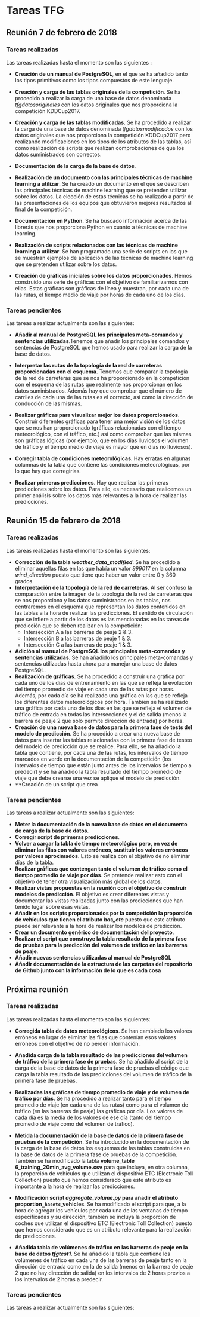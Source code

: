 # Tareas TFG
## Reunión 7 de febrero de 2018
### Tareas realizadas
Las tareas realizadas hasta el momento son las siguientes :
* **Creación de un manual de PostgreSQL**, en el que se ha añadido tanto los tipos primitivos como los tipos compuestos de este lenguaje.
* **Creación y carga de las tablas originales de la competición**. Se ha procedido a realizar la carga de una base de datos denominada *tfgdatosoriginales* con los datos originales que nos proporciona la competición KDDCup2017.

* **Creación y carga de las tablas modificadas**. Se ha procedido a realizar la carga de una base de datos denominada *tfgdatosmodificados* con los datos originales que nos proporciona la competición KDDCup2017 pero realizando modificaciones en los tipos de los atributos de las tablas, así como realización de scripts que realizan comprobaciones de que los datos suministrados son correctos.

* **Documentación de la carga de la base de datos**.

* **Realización de un documento con las principales técnicas de machine learning a utilizar**. Se ha creado un documento en el que se describen las principales técnicas de machine learning que se pretenden utilizar sobre los datos. La elección de estas técnicas se ha realizado a partir de las presentaciones de los equipos que obtuvieron mejores resultados al final de la competición.

* **Documentación en Python**. Se ha buscado información acerca de las librerás que nos proporciona Python en cuanto a técnicas de machine learning.

* **Realización de scripts relacionados con las técnicas de machine learning a utilizar**. Se han programado una serie de scripts en los que se muestran ejemplos de aplicación de las técnicas de machine learning que se pretenden utilizar sobre los datos.

* **Creación de gráficas iniciales sobre los datos proporcionados**. Hemos construido una serie de gráficas con el objetivo de familiarizarnos con ellas. Estas gráficas son gráficas de línea y muestran, por cada una de las rutas, el tiempo medio de viaje por horas de cada uno de los días.

### Tareas pendientes
Las tareas a realizar actualmente son las siguientes:
* **Añadir al manual de PostgreSQL los principales meta-comandos y sentencias utilizadas**.Tenemos que añadir los principales comandos y sentencias de PostgreSQL que hemos usado para realizar la carga de la base de datos.
* **Interpretar las rutas de la topología de la red de carreteras proporcionadas con el esquema**. Tenemos que comparar la topología de la red de carreteras que se nos ha proporcionado en la competición con el esquema de las rutas que realmente nos proporcionan en los datos suministrados. Además hay que comprobar que el número de carriles de cada una de las rutas es el correcto, así como la dirección de conducción de las mismas.

* **Realizar gráficas para visualizar mejor los datos proporcionados**. Construir diferentes gráficas para tener una mejor visión de los datos que se nos han proporcionado (gráficas relacionadas con el tiempo meteorológico, con el tráfico, etc.) así como comprobar que las mismas son gráficas lógicas (por ejemplo, que en los dias lluviosos el volumen de tráfico y el tiempo medio de viaje es mayor que en días no lluviosos).

* **Corregir tabla de condiciones meteorológicas**. Hay erratas en algunas columnas de la tabla que contiene las condiciones meteorológicas, por lo que hay que corregirlas.

* **Realizar primeras predicciones**. Hay que realizar las primeras predicciones sobre los datos. Para ello, es necesario que realicemos un primer análisis sobre los datos más relevantes a la hora de realizar las predicciones.

## Reunión 15 de febrero de 2018
### Tareas realizadas
Las tareas realizadas hasta el momento son las siguientes:
* **Corrección de la tabla _weather_data_modified_**. Se ha procedido a eliminar aquellas filas en las que había un valor _999017_ en la columna _wind_direction_ puesto que tiene que haber un valor entre 0 y 360 grados.
* **Interpretación de la topología de la red de carreteras**. Al ser confuso la comparación entre la imagen de la topología de la red de carreteras que se nos proporciona y los datos suministrados en las tablas, nos centraremos en el esquema que representan los datos contenidos en las tablas a la hora de realizar las predicciones. El sentido de circulación que se infiere a partir de los datos es las mencionadas en las tareas de predicción que se deben realizar en la competición:
  * Intersección A a las barreras de peaje 2 & 3.
  * Intersección B a las barreras de peaje 1 & 3.
  * Intersección C a las barreras de peaje 1 & 3.
* **Adición al manual de PostgreSQL los principales meta-comandos y sentencias utilizadas**. Se han añadido los principales meta-comandas y sentencias utilizadas hasta ahora para manejar una base de datos PostgreSQL.
* **Realización de gráficas**. Se ha procedido a construir una gráfica por cada uno de los días de entrenamiento en las que se refleja la evolución del tiempo promedio de viaje en cada una de las rutas por horas. Además, por cada día se ha realizado una gráfica en las que se refleja los diferentes datos meteorológicos por hora. Tambíen se ha realizado una gráfica por cada uno de los días en las que se refleja el volumen de tráfico de entrada en todas las intersecciones y el de salida (menos la barrera de peaje 2 que solo permite dirección de entrada) por horas.
* **Creación de una nueva base de datos para la primera fase de tests del modelo de predicción**. Se ha procedido a crear una nueva base de datos para insertar las tablas relacionadas con la primera fase de testeo del modelo de predicción que se realice. Para ello, se ha añadido la tabla que contiene, por cada una de las rutas, los intervalos de tiempo marcados en verde en la documentación de la competición (los intervalos de tiempo que están justo antes de los intervalos de tiempo a predecir) y se ha añadido la tabla resultado del tiempo promedio de viaje que debe crearse una vez se aplique el modelo de predicción.
* **Creación de un script que crea 
### Tareas pendientes
Las tareas a realizar actualmente son las siguientes:
* **Meter la documentación de la nueva base de datos en el documento de carga de la base de datos**.
* **Corregir script de primeras predicciones**.
* **Volver a cargar la tabla de tiempo meteorológico pero, en vez de eliminar las filas con valores erróneos, sustituir los valores erróneos por valores aproximados**. Esto se realiza con el objetivo de no eliminar días de la tabla.
* **Realizar gráficas que contengan tanto el volumen de tráfico como el tiempo promedio de viaje por días**. Se pretende realizar esto con el objetivo de tener otra visualización más global de los datos.
* **Realizar vistas propuestas en la reunión con el objetivo de construir modelos de predicción**. El objetivo es crear diferentes vistas y documentar las vistas realizadas junto con las predicciones que han tenido lugar sobre esas vistas.
* __Añadir en los scripts proporcionados por la competición la proporción de vehículos que tienen el atributo *has_etc*__ puesto que este atributo puede ser relevante a la hora de realizar los modelos de predicción.
* **Crear un documento genérico de documentación del proyecto**.
* **Realizar el script que construye la tabla resultado de la primera fase de pruebas para la predicción del volumen de tráfico en las barreras de peaje**.
* **Añadir nuevas sentencias utilizadas al manual de PostgreSQL**
* **Añadir documentación de la estructura de las carpetas del repositorio de Github junto con la información de lo que es cada cosa**

## Próxima reunión
### Tareas realizadas
Las tareas realizadas hasta el momento son las siguientes:
* **Corregida tabla de datos meteorológicos**. Se han cambiado los valores erróneos en lugar de eliminar las filas que contenían esos valores erróneos con el objetivo de no perder información.
* **Añadida carga de la tabla resultado de las predicciones del volumen de tráfico de la primera fase de pruebas**. Se ha añadido al script de la carga de la base de datos de la primera fase de pruebas el código que carga la tabla resultado de las predicciones del volumen de tráfico de la primera fase de pruebas.
* **Realizadas las gráficas de tiempo promedio de viaje y de volumen de tráfico por días**. Se ha procedido a realizar tanto para el tiempo promedio de viaje (en cada una de las rutas) como para el volumen de tráfico (en las barreras de peaje) las gráficas por día. Los valores de cada día es la media de los valores de ese día (tanto del tiempo promedio de viaje como del volumen de tráfico).
* **Metida la documentación de la base de datos de la primera fase de pruebas de la competición**. Se ha introducido en la documentación de la carga de la base de datos los esquemas de las tablas construidas en la base de datos de la primera fase de pruebas de la competición. También se ha modificado la tabla **volume_table 6_training_20min_avg_volume.csv** para que incluya, en otra columna, la proporción de vehículos que utilizan el dispositivo ETC (Electronic Toll Collection) puesto que hemos considerado que este atributo es importante a la hora de realizar las predicciones.

* **Modificación script _aggregate_volume.py_ para añadir el atributo proportion`_hasetc`_vehicles**. Se ha modificado el script para que, a la hora de agregar los vehículos por cada una de las ventanas de tiempo especificadas y su dirección, también se incluya la proporción de coches que utilizan el dispositivo ETC (Electronic Toll Collection) puesto que hemos considerado que es un atributo relevante para la realización de predicciones.

* **Añadida tabla de volúmenes de tráfico en las barreras de peaje en la base de datos _tfgtest1_**. Se ha añadido la tabla que contiene los volúmenes de tráfico en cada una de las barreras de peaje tanto en la dirección de entrada como en la de salida (menos en la barrera de peaje 2 que no hay dirección de salida) en los intervalos de 2 horas previos a los intervalos de 2 horas a predecir.
### Tareas pendientes
Las tareas a realizar actualmente son las siguientes:
